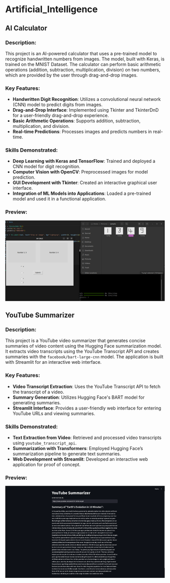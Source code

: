 # Artificial_Intelligence

## AI Calculator

### Description:
This project is an AI-powered calculator that uses a pre-trained model to recognize handwritten numbers from images. The model, built with Keras, is trained on the MNIST Dataset. The calculator can perform basic arithmetic operations (addition, subtraction, multiplication, division) on two numbers, which are provided by the user through drag-and-drop images.

### Key Features:
- **Handwritten Digit Recognition**: Utilizes a convolutional neural network (CNN) model to predict digits from images.
- **Drag-and-Drop Interface**: Implemented using Tkinter and TkinterDnD for a user-friendly drag-and-drop experience.
- **Basic Arithmetic Operations**: Supports addition, subtraction, multiplication, and division.
- **Real-time Predictions**: Processes images and predicts numbers in real-time.

### Skills Demonstrated:
- **Deep Learning with Keras and TensorFlow**: Trained and deployed a CNN model for digit recognition.
- **Computer Vision with OpenCV**: Preprocessed images for model prediction.
- **GUI Development with Tkinter**: Created an interactive graphical user interface.
- **Integration of ML Models into Applications**: Loaded a pre-trained model and used it in a functional application.
### Preview:
![Turtlebot3 Navigation Sim](number_recognition/image/image.png)

## YouTube Summarizer

### Description:
This project is a YouTube video summarizer that generates concise summaries of video content using the Hugging Face summarization model. It extracts video transcripts using the YouTube Transcript API and creates summaries with the `facebook/bart-large-cnn` model. The application is built with Streamlit for an interactive web interface.

### Key Features:
- **Video Transcript Extraction**: Uses the YouTube Transcript API to fetch the transcript of a video.
- **Summary Generation**: Utilizes Hugging Face's BART model for generating summaries.
- **Streamlit Interface**: Provides a user-friendly web interface for entering YouTube URLs and viewing summaries.

### Skills Demonstrated:
- **Text Extraction from Video**: Retrieved and processed video transcripts using `youtube_transcript_api`.
- **Summarization with Transformers**: Employed Hugging Face’s summarization pipeline to generate text summaries.
- **Web Development with Streamlit**: Developed an interactive web application for proof of concept.

### Preview:
![YouTube Summarizer](youtube_summarizer/image/youtube_summarizer_demo.png)
